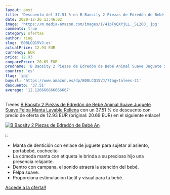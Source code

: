 ```yaml
---
layout: post
title: 'Descuento del 37.51 % en B Baosity 2 Piezas de Edredón de Bebé An'
date: 2020-12-26 13:46:02
image: 'https://m.media-amazon.com/images/I/41pFyQXYjLL._SL200_.jpg'
comments: true
category: ofertas
author: ring
slug: 'B08LCQ15VJ-es'
actualPrice: 12.93 EUR
currency: EUR
price: 12.93
comparePrice: 20.69 EUR
prodname: 'B Baosity 2 Piezas de Edredón de Bebé Animal Suave Juguete Suave Felpa Manta Lavable Rellena'
country: 'es'
flag: '🇪🇸'
buyurl: 'https://www.amazon.es/dp/B08LCQ15VJ/?tag=tolees-21'
descuento: '37.51'
average: '12.126666666666667'
---
```


Tienes [B Baosity 2 Piezas de Edredón de Bebé Animal Suave Juguete Suave Felpa Manta Lavable Rellena](https://www.amazon.es/dp/B08LCQ15VJ/?tag=tolees-21) con un 37.51 % de descuento con precio de oferta de 12.93 EUR (original: 20.69 EUR) en el siguiente enlace!

[![B Baosity 2 Piezas de Edredón de Bebé An](https://m.media-amazon.com/images/I/41pFyQXYjLL._SL200_.jpg)](https://www.amazon.es/dp/B08LCQ15VJ/?tag=tolees-21)

ℹ️:

- Manta de dentición con enlace de juguete para sujetar al asiento, portabebé, cochecito
- La cómoda manta con etiqueta le brinda a su precioso hijo una presencia relajante.
- Dentro con campana, el sonido atraerá la atención del bebé.
- Felpa suave.
- Proporciona estimulación táctil y visual para tu bebé.

[Accede a la oferta!!](https://www.amazon.es/dp/B08LCQ15VJ/?tag=tolees-21)
